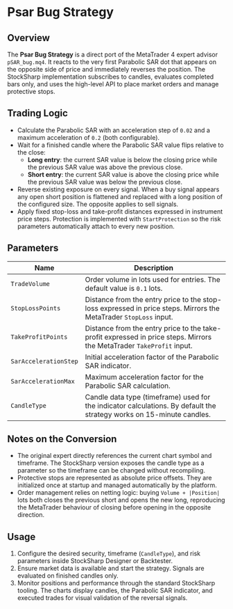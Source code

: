 # Psar Bug Strategy

## Overview
The **Psar Bug Strategy** is a direct port of the MetaTrader 4 expert advisor `pSAR_bug.mq4`. It reacts to the very first Parabolic SAR dot that appears on the opposite side of price and immediately reverses the position. The StockSharp implementation subscribes to candles, evaluates completed bars only, and uses the high-level API to place market orders and manage protective stops.

## Trading Logic
- Calculate the Parabolic SAR with an acceleration step of `0.02` and a maximum acceleration of `0.2` (both configurable).
- Wait for a finished candle where the Parabolic SAR value flips relative to the close:
  - **Long entry**: the current SAR value is below the closing price while the previous SAR value was above the previous close.
  - **Short entry**: the current SAR value is above the closing price while the previous SAR value was below the previous close.
- Reverse existing exposure on every signal. When a buy signal appears any open short position is flattened and replaced with a long position of the configured size. The opposite applies to sell signals.
- Apply fixed stop-loss and take-profit distances expressed in instrument price steps. Protection is implemented with `StartProtection` so the risk parameters automatically attach to every new position.

## Parameters
| Name | Description |
| --- | --- |
| `TradeVolume` | Order volume in lots used for entries. The default value is `0.1` lots. |
| `StopLossPoints` | Distance from the entry price to the stop-loss expressed in price steps. Mirrors the MetaTrader `StopLoss` input. |
| `TakeProfitPoints` | Distance from the entry price to the take-profit expressed in price steps. Mirrors the MetaTrader `TakeProfit` input. |
| `SarAccelerationStep` | Initial acceleration factor of the Parabolic SAR indicator. |
| `SarAccelerationMax` | Maximum acceleration factor for the Parabolic SAR calculation. |
| `CandleType` | Candle data type (timeframe) used for the indicator calculations. By default the strategy works on 15-minute candles. |

## Notes on the Conversion
- The original expert directly references the current chart symbol and timeframe. The StockSharp version exposes the candle type as a parameter so the timeframe can be changed without recompiling.
- Protective stops are represented as absolute price offsets. They are initialized once at startup and managed automatically by the platform.
- Order management relies on netting logic: buying `Volume + |Position|` lots both closes the previous short and opens the new long, reproducing the MetaTrader behaviour of closing before opening in the opposite direction.

## Usage
1. Configure the desired security, timeframe (`CandleType`), and risk parameters inside StockSharp Designer or Backtester.
2. Ensure market data is available and start the strategy. Signals are evaluated on finished candles only.
3. Monitor positions and performance through the standard StockSharp tooling. The charts display candles, the Parabolic SAR indicator, and executed trades for visual validation of the reversal signals.
